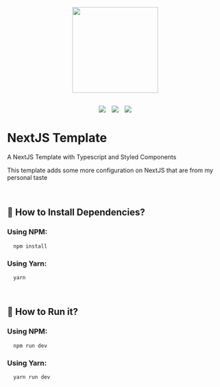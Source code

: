 <div style="text-align:center">
    <img src="./public/favicon.ico" style='width: 200px'/>
  <div style="margin:30px;">
     <img src="https://img.shields.io/badge/Framework-NextJS-lightgrey" style='margin-right:10px'/>
     <img src="https://img.shields.io/badge/Language-TypeScript-blue" style='margin-right:10px'/>
     <img src="https://img.shields.io/badge/Style-Styled%20Components-green"/>
  </div>
</div>

# NextJS Template

A NextJS Template with Typescript and Styled Components

This template adds some more configuration on NextJS that are from my personal taste

<br/>

## 💾 How to Install Dependencies?

### Using NPM:

```
  npm install
```

### Using Yarn:

```
  yarn
```

<br/>

## 🚀 How to Run it?

### Using NPM:

```
  npm run dev
```

### Using Yarn:

```
  yarn run dev
```

